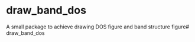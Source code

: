 # draw_band_dos
A small package to achieve drawing DOS figure and band structure figure# draw_band_dos
